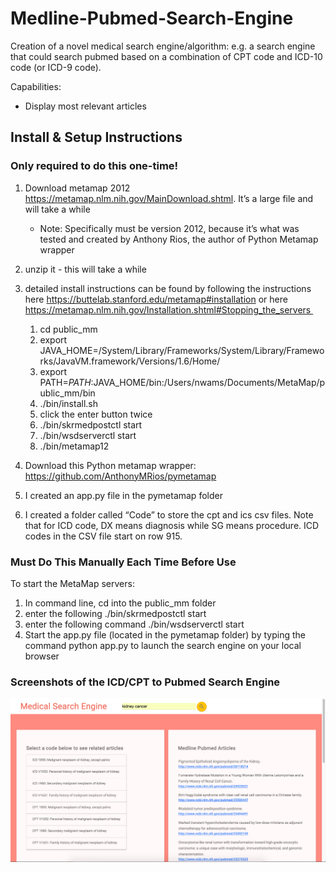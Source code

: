 # Medline-Pubmed-Search-Engine
Creation of a novel medical search engine/algorithm: e.g. a search engine that could search pubmed based on a combination of CPT code and ICD-10 code (or ICD-9 code).

Capabilities:
* Display most relevant articles

## Install & Setup Instructions
### Only required to do this one-time!
1. Download metamap 2012 https://metamap.nlm.nih.gov/MainDownload.shtml. It’s a large file and will take a while 
	  * Note: Specifically must be version 2012, because it’s what was tested and created by Anthony Rios, the author of Python Metamap wrapper 
	 
2. unzip it - this will take a while 

3. detailed install instructions can be found by following the instructions here https://buttelab.stanford.edu/metamap#installation or here https://metamap.nlm.nih.gov/Installation.shtml#Stopping_the_servers 
	  1. cd public_mm 
	  2. export JAVA_HOME=/System/Library/Frameworks/System/Library/Frameworks/JavaVM.framework/Versions/1.6/Home/ 
	  3. export PATH=$PATH:$JAVA_HOME/bin:/Users/nwams/Documents/MetaMap/public_mm/bin 
	  4. ./bin/install.sh 
	  5. click the enter button twice 
	  6. ./bin/skrmedpostctl start 
	  7. ./bin/wsdserverctl start 
	  8. ./bin/metamap12 

4. Download this Python metamap wrapper: https://github.com/AnthonyMRios/pymetamap  
	
5. I created an app.py file in the pymetamap folder 

6. I created a folder called “Code” to store the cpt and ics csv files. Note that for ICD code, DX means diagnosis while SG means procedure. ICD codes in the CSV file start on row 915.  

### Must Do This Manually Each Time Before Use
To start the MetaMap servers:

1. In command line, cd into the public_mm folder 
2. enter the following ./bin/skrmedpostctl start 
3. enter the following command ./bin/wsdserverctl start 
4. Start the app.py file (located in the pymetamap folder) by typing the command python app.py to launch the search engine on your local browser

### Screenshots of the ICD/CPT to Pubmed Search Engine
![alt tag](https://github.com/nwams/Medline-Pubmed-Search-Engine/blob/master/Screenshot.png)

